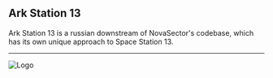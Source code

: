 ## Ark Station 13
Ark Station 13 is a russian downstream of NovaSector's codebase, which has its own unique approach to Space Station 13.

 ---
![Logo](https://i.imgur.com/NQqt896.png)

